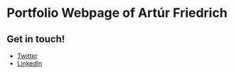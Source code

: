 # Portfolio Webpage of Artúr Friedrich

## Get in touch!
- [Twitter](https://twitter.com/arturfriedrich7)
- [LinkedIn](https://www.linkedin.com/in/friedrich-art%C3%BAr-6840201a1/)



